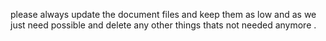 please always update the document files and keep them as low and as we just need possible and delete any other things thats not needed anymore .
